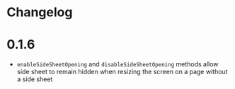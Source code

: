 # Changelog

# 0.1.6

- `enableSideSheetOpening` and `disableSideSheetOpening` methods allow side sheet to remain hidden when resizing the screen on a page without a side sheet
